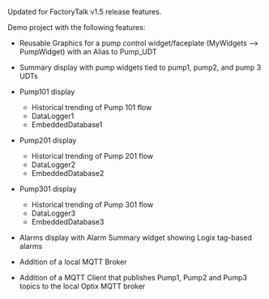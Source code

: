 Updated for FactoryTalk v1.5 release features.

Demo project with the following features:

 - Reusable Graphics for a pump control widget/faceplate (MyWidgets --> PumpWidget) with an Alias to Pump_UDT

 - Summary display with pump widgets tied to pump1, pump2, and pump 3 UDTs

 - Pump101 display
   - Historical trending of Pump 101 flow
   - DataLogger1
   - EmbeddedDatabase1

 - Pump201 display
   - Historical trending of Pump 201 flow
   - DataLogger2
   - EmbeddedDatabase2

 - Pump301 display
   - Historical trending of Pump 301 flow
   - DataLogger3
   - EmbeddedDatabase3

 - Alarms display with Alarm Summary widget showing Logix tag-based alarms

 - Addition of a local MQTT Broker

 - Addition of a MQTT Client that publishes Pump1, Pump2 and Pump3 topics to the local Optix MQTT broker
